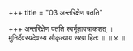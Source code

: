 +++
title = "03 अन्तरिक्षेण पतति"

+++
अन्तरिक्षेण पतति स्वर्भूतावचाकशत् ।  
मुनिर्देवस्यदेवस्य सौकृत्याय सखा हितः ॥ ॥ ४ ॥